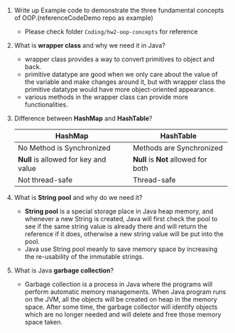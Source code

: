 1. Write up Example code to demonstrate the three fundamental concepts of OOP.(referenceCodeDemo repo as example)
   * Please check folder `Coding/hw2-oop-concepts` for reference
2. What is **wrapper class** and why we need it in Java?
   * wrapper class provides a way to convert primitives to object and back.
   * primitive datatype are good when we only care about the value of the variable and
      make changes around it, but with wrapper class the primitive datatype would have more
      object-oriented appearance.
   * various methods in the wrapper class can provide more functionalities.
3. Difference between **HashMap** and **HashTable**?

   | HashMap                               | HashTable                            |
   |---------------------------------------|--------------------------------------|
   | No Method is Synchronized             | Methods are Synchronized             |
   | **Null** is allowed for key and value | **Null** is **Not** allowed for both |  
   | Not thread-safe                       | Thread-safe                          |
4. What is **String pool** and why do we need it?
   * **String pool** is a special storage place in Java heap memory,
     and whenever a new String is created, Java will first check the pool
     to see if the same string value is already there and will return the
     reference if it does, otherwise a new string value will be put into the 
     pool.
   * Java use String pool meanly to save memory space by increasing the 
      re-usability of the immutable strings.
5. What is Java **garbage collection**?
   * Garbage collection is a process in Java where the programs will perform 
    automatic memory managements. When Java program runs on the JVM, all the 
    objects will be created on heap in the memory space. After some time, 
    the garbage collector will identify objects which are no longer needed
    and will delete and free those memory space taken.

